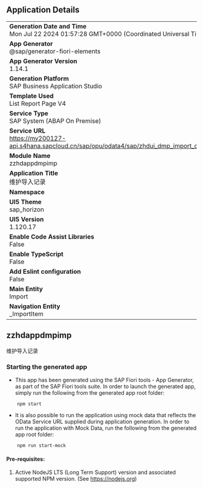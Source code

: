 ## Application Details
|               |
| ------------- |
|**Generation Date and Time**<br>Mon Jul 22 2024 01:57:28 GMT+0000 (Coordinated Universal Time)|
|**App Generator**<br>@sap/generator-fiori-elements|
|**App Generator Version**<br>1.14.1|
|**Generation Platform**<br>SAP Business Application Studio|
|**Template Used**<br>List Report Page V4|
|**Service Type**<br>SAP System (ABAP On Premise)|
|**Service URL**<br>https://my200127-api.s4hana.sapcloud.cn/sap/opu/odata4/sap/zhdui_dmp_import_o4/srvd/sap/zhdui_dmp_import_o4/0001/
|**Module Name**<br>zzhdappdmpimp|
|**Application Title**<br>维护导入记录|
|**Namespace**<br>|
|**UI5 Theme**<br>sap_horizon|
|**UI5 Version**<br>1.120.17|
|**Enable Code Assist Libraries**<br>False|
|**Enable TypeScript**<br>False|
|**Add Eslint configuration**<br>False|
|**Main Entity**<br>Import|
|**Navigation Entity**<br>_ImportItem|

## zzhdappdmpimp

维护导入记录

### Starting the generated app

-   This app has been generated using the SAP Fiori tools - App Generator, as part of the SAP Fiori tools suite.  In order to launch the generated app, simply run the following from the generated app root folder:

```
    npm start
```

- It is also possible to run the application using mock data that reflects the OData Service URL supplied during application generation.  In order to run the application with Mock Data, run the following from the generated app root folder:

```
    npm run start-mock
```

#### Pre-requisites:

1. Active NodeJS LTS (Long Term Support) version and associated supported NPM version.  (See https://nodejs.org)


